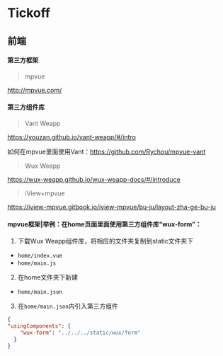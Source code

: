 # Tickoff

## 前端

#### 第三方框架

> mpvue

http://mpvue.com/



#### 第三方组件库



> Vant Weapp

https://youzan.github.io/vant-weapp/#/intro

如何在mpvue里面使用Vant：https://github.com/Rychou/mpvue-vant



> Wux Weapp

https://wux-weapp.github.io/wux-weapp-docs/#/introduce



> iView+mpvue

https://iview-mpvue.gitbook.io/iview-mpvue/bu-ju/layout-zha-ge-bu-ju



#### mpvue框架|举例：在home页面里面使用第三方组件库“wux-form”： 

1. 下载Wux Weapp组件库，将相应的文件夹复制到static文件夹下

- `home/index.vue`
- `home/main.js`

2. 在home文件夹下新建

- `home/main.json`

3. 在`home/main.json`内引入第三方组件

```json
{
"usingComponents": {
    "wux-form": "../../../static/wux/form"
  }
}
```


